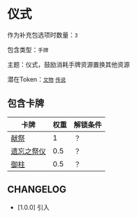 # 仪式

作为补充包选项时数量：`3`

包含类型：`手牌`

主题：仪式，鼓励消耗手牌资源置换其他资源

潜在Token：[`文物`](文物.md) [`传说`](传说.md)

## 包含卡牌

卡牌 | 权重 | 解锁条件
--- | --- | ---
[献祭](../卡牌/献祭.md) | 1 | ？
[遗忘之祭仪](../卡牌/遗忘之祭仪.md) | 0.5 | ？
[御柱](../卡牌/御柱.md) | 0.5 | ？

## CHANGELOG

- [1.0.0] 引入
